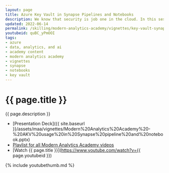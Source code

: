 ```yaml
---
layout: page
title: Azure Key Vault in Synapse Pipelines and Notebooks
description: We know that security is job one in the cloud. In this session, we’ll explore how to secure both Synapse pipelines and notebooks using Azure Key Vault (AKV).
updated: 2022-06-14
permalink: /skilling/modern-analytics-academy/vignettes/key-vault-synapse-pipelines
youtubeid: quBC_yPmOOI
tags: 
- azure
- data, analytics, and ai
- academy content
- modern analytics academy
- vignettes
- synapse
- notebooks
- key vault
---
```


# {{ page.title }}

{{ page.description }}

* [Presentation Deck]({{ site.baseurl }}/assets/maa/vignettes/Modern%20Analytics%20Academy%20-%20AKV%20usage%20in%20Synapse%20pipeline%20and%20notebook.pptx)
* [Playlist for all Modern Analytics Academy videos](https://www.youtube.com/playlist?list=PL8_VXqhvJI9DtxeuFmmQ0V6Z_zL0MXnnI)
* [Watch {{ page.title }}](https://www.youtube.com/watch?v={{ page.youtubeid }})

{% include youtubethumb.md 
%}